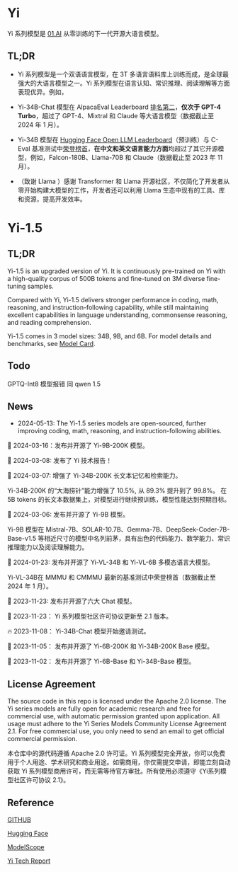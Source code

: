 # Yi
Yi 系列模型是 [01.AI](https://01.ai/) 从零训练的下一代开源大语言模型。

##  TL;DR
- Yi 系列模型是一个双语语言模型，在 3T 多语言语料库上训练而成，是全球最强大的大语言模型之一。Yi 系列模型在语言认知、常识推理、阅读理解等方面表现优异。例如，

- Yi-34B-Chat 模型在 AlpacaEval Leaderboard [排名第二](https://twitter.com/01AI_Yi/status/1745371506623103087?s=20)，**仅次于 GPT-4 Turbo**，超过了 GPT-4、Mixtral 和 Claude 等大语言模型（数据截止至 2024 年 1 月）。

- Yi-34B 模型在 [Hugging Face Open LLM Leaderboard](https://huggingface.co/spaces/HuggingFaceH4/open_llm_leaderboard)（预训练）与 C-Eval 基准测试中[荣登榜首](https://mp.weixin.qq.com/s/tLP-fjwYHcXVLqDcrXva2g)，**在中文和英文语言能力方面**均超过了其它开源模型，例如，Falcon-180B、Llama-70B 和 Claude（数据截止至 2023 年 11 月）。

- （致谢 Llama ）感谢 Transformer 和 Llama 开源社区，不仅简化了开发者从零开始构建大模型的工作，开发者还可以利用 Llama 生态中现有的工具、库和资源，提高开发效率。


# Yi-1.5

##  TL;DR

Yi-1.5 is an upgraded version of Yi. It is continuously pre-trained on Yi with a high-quality corpus of 500B tokens and fine-tuned on 3M diverse fine-tuning samples. 

Compared with Yi, Yi-1.5 delivers stronger performance in coding, math, reasoning, and instruction-following capability, while still maintaining excellent capabilities in language understanding, commonsense reasoning, and reading comprehension. 

Yi-1.5 comes in 3 model sizes: 34B, 9B, and 6B. For model details and benchmarks, see [Model Card](https://huggingface.co/collections/01-ai/yi-15-2024-05-663f3ecab5f815a3eaca7ca8).



## Todo
GPTQ-Int8 模型报错 同 qwen 1.5

## News
- 2024-05-13: The Yi-1.5 series models are open-sourced, further improving coding, math, reasoning, and instruction-following abilities. 

🎯 2024-03-16：发布并开源了 Yi-9B-200K 模型。

🎯 2024-03-08: 发布了 Yi 技术报告！

🔔 2024-03-07: 增强了 Yi-34B-200K 长文本记忆和检索能力。

Yi-34B-200K 的“大海捞针”能力增强了 10.5%, 从 89.3% 提升到了 99.8%。 在 5B tokens 的长文本数据集上，对模型进行继续预训练，模型性能达到预期目标。

🎯 2024-03-06: 发布并开源了 Yi-9B 模型。

Yi-9B 模型在 Mistral-7B、SOLAR-10.7B、Gemma-7B、DeepSeek-Coder-7B-Base-v1.5 等相近尺寸的模型中名列前茅，具有出色的代码能力、数学能力、常识推理能力以及阅读理解能力。

🎯 2024-01-23: 发布并开源了 Yi-VL-34B 和 Yi-VL-6B 多模态语言大模型。

Yi-VL-34B在 MMMU 和 CMMMU 最新的基准测试中荣登榜首（数据截止至 2024 年 1 月）。

🎯 2023-11-23: 发布并开源了六大 Chat 模型。

🔔 2023-11-23： Yi 系列模型社区许可协议更新至 2.1 版本。 

🔥 2023-11-08： Yi-34B-Chat 模型开始邀请测试。

🎯 2023-11-05： 发布并开源了 Yi-6B-200K 和 Yi-34B-200K Base 模型。

🎯 2023-11-02： 发布并开源了 Yi-6B-Base 和 Yi-34B-Base 模型。


## License Agreement

The source code in this repo is licensed under the Apache 2.0 license. The Yi series models are fully open for academic research and free for commercial use, with automatic permission granted upon application. All usage must adhere to the Yi Series Models Community License Agreement 2.1. For free commercial use, you only need to send an email to get official commercial permission.

本仓库中的源代码遵循 Apache 2.0 许可证。Yi 系列模型完全开放，你可以免费用于个人用途、学术研究和商业用途。如需商用，你仅需提交申请，即能立刻自动获取 Yi 系列模型商用许可，而无需等待官方审批。所有使用必须遵守《Yi系列模型社区许可协议 2.1》。


## Reference
[GITHUB](https://github.com/01-ai/Yi/)

[Hugging Face](https://huggingface.co/01-ai/)

[ModelScope](https://www.modelscope.cn/organization/01ai/)

[Yi Tech Report](https://arxiv.org/abs/2403.04652)

